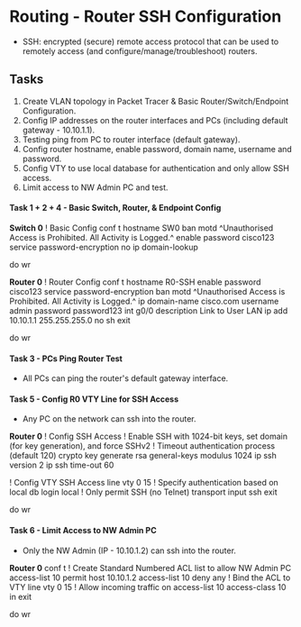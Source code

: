 # Routing - Router SSH Configuration

+ SSH: encrypted (secure) remote access protocol that can be used to remotely access (and configure/manage/troubleshoot) routers.


## Tasks
1. Create VLAN topology in Packet Tracer & Basic Router/Switch/Endpoint Configuration.
2. Config IP addresses on the router interfaces and PCs (including default gateway - 10.10.1.1).
3. Testing ping from PC to router interface (default gateway).
4. Config router hostname, enable password, domain name, username and password.
5. Config VTY to use local database for authentication and only allow SSH access.
6. Limit access to NW Admin PC and test.



#### Task 1 + 2 + 4 - Basic Switch, Router, & Endpoint Config
**Switch 0**
! Basic Config
conf t
hostname SW0
ban motd ^Unauthorised Access is Prohibited. All Activity is Logged.^
enable password cisco123
service password-encryption
no ip domain-lookup

do wr

**Router 0**
! Router Config
conf t
hostname R0-SSH
enable password cisco123
service password-encryption
ban motd ^Unauthorised Access is Prohibited. All Activity is Logged.^
ip domain-name cisco.com
username admin password password123
int g0/0
description Link to User LAN
ip add 10.10.1.1 255.255.255.0
no sh
exit

do wr

#### Task 3 - PCs Ping Router Test
+ All PCs can ping the router's default gateway interface.



#### Task 5 - Config R0 VTY Line for SSH Access
+ Any PC on the network can ssh into the router.

**Router 0**
! Config SSH Access
! Enable SSH with 1024-bit keys, set domain (for key generation), and force SSHv2
! Timeout authentication process (default 120)
crypto key generate rsa general-keys modulus 1024 
ip ssh version 2 
ip ssh time-out 60

! Config VTY SSH Access
line vty 0 15
! Specify authentication based on local db
login local
! Only permit SSH (no Telnet)
transport input ssh
exit

do wr


#### Task 6 - Limit Access to NW Admin PC
+ Only the NW Admin (IP - 10.10.1.2) can ssh into the router.

**Router 0**
conf t
! Create Standard Numbered ACL list to allow NW Admin PC
access-list 10 permit host 10.10.1.2
access-list 10 deny any
! Bind the ACL to VTY 
line vty 0 15
! Allow incoming traffic on access-list 10
access-class 10 in
exit

do wr